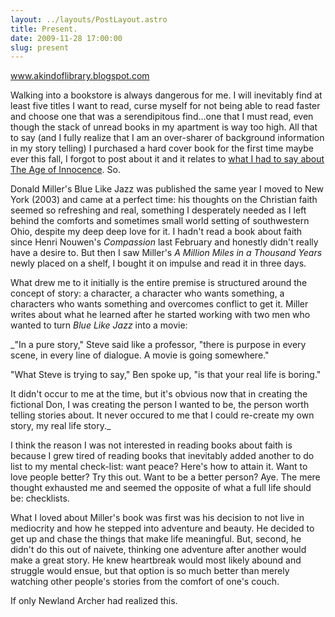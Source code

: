 ```yaml
---
layout: ../layouts/PostLayout.astro
title: Present.
date: 2009-11-28 17:00:00
slug: present
---
```


www.akindoflibrary.blogspot.com  
  
Walking into a bookstore is always dangerous for me. I will inevitably find at least five titles I want to read, curse myself for not being able to read faster and choose one that was a serendipitous find...one that I must read, even though the stack of unread books in my apartment is way too high. All that to say (and I fully realize that I am an over-sharer of background information in my story telling) I purchased a hard cover book for the first time maybe ever this fall, I forgot to post about it and it relates to [what I had to say about The Age of Innocence](http://akindoflibrary.blogspot.com/2009/11/absentia.html). So.  
  
Donald Miller's Blue Like Jazz was published the same year I moved to New York (2003) and came at a perfect time: his thoughts on the Christian faith seemed so refreshing and real, something I desperately needed as I left behind the comforts and sometimes small world setting of southwestern Ohio, despite my deep deep love for it. I hadn't read a book about faith since Henri Nouwen's _Compassion_ last February and honestly didn't really have a desire to. But then I saw Miller's _A Million Miles in a Thousand Years_ newly placed on a shelf, I bought it on impulse and read it in three days.  
  
What drew me to it initially is the entire premise is structured around the concept of story: a character, a character who wants something, a characters who wants something and overcomes conflict to get it. Miller writes about what he learned after he started working with two men who wanted to turn _Blue Like Jazz_ into a movie:  
  
_"In a pure story," Steve said like a professor, "there is purpose in every scene, in every line of dialogue. A movie is going somewhere."  
  
"What Steve is trying to say," Ben spoke up, "is that your real life is boring."  
  
It didn't occur to me at the time, but it's obvious now that in creating the fictional Don, I was creating the person I wanted to be, the person worth telling stories about. It never occured to me that I could re-create my own story, my real life story._  
  
I think the reason I was not interested in reading books about faith is because I grew tired of reading books that inevitably added another to do list to my mental check-list: want peace? Here's how to attain it. Want to love people better? Try this out. Want to be a better person? Aye. The mere thought exhausted me and seemed the opposite of what a full life should be: checklists.  
  
What I loved about Miller's book was first was his decision to not live in mediocrity and how he stepped into adventure and beauty. He decided to get up and chase the things that make life meaningful. But, second, he didn't do this out of naivete, thinking one adventure after another would make a great story. He knew heartbreak would most likely abound and struggle would ensue, but that option is so much better than merely watching other people's stories from the comfort of one's couch.  
  
If only Newland Archer had realized this.